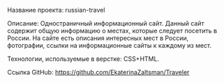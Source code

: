 Название проекта: russian-travel

Описание: Одностраничный информационный сайт. Данный сайт содержит общую информацию о местах, которые следует посетить в России. На сайте есть описания интересных мест в России, фотографии, ссылки на информационные сайты к каждому из мест. 

Технологии, используемые в верстке: CSS+HTML.

Ссылка GitHub: https://github.com/EkaterinaZaltsman/Traveler